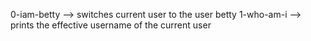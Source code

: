 0-iam-betty --> switches current user to the user betty
	1-who-am-i --> prints the effective username of the current user
